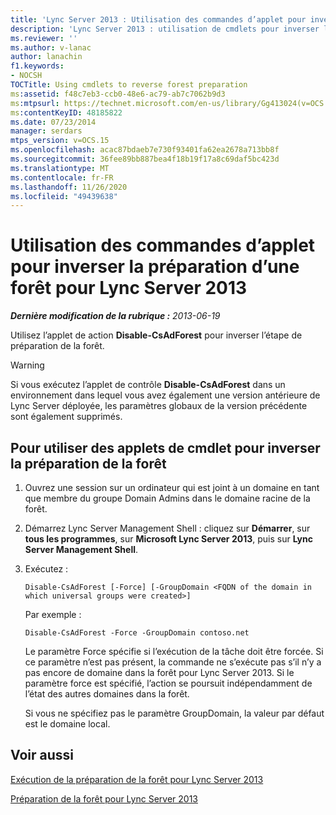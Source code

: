 ```yaml
---
title: 'Lync Server 2013 : Utilisation des commandes d’applet pour inverser la préparation d’une forêt'
description: 'Lync Server 2013 : utilisation de cmdlets pour inverser la préparation de la forêt.'
ms.reviewer: ''
ms.author: v-lanac
author: lanachin
f1.keywords:
- NOCSH
TOCTitle: Using cmdlets to reverse forest preparation
ms:assetid: f48c7eb3-ccb0-48e6-ac79-ab7c7062b9d3
ms:mtpsurl: https://technet.microsoft.com/en-us/library/Gg413024(v=OCS.15)
ms:contentKeyID: 48185822
ms.date: 07/23/2014
manager: serdars
mtps_version: v=OCS.15
ms.openlocfilehash: acac87bdaeb7e730f93401fa62ea2678a713bb8f
ms.sourcegitcommit: 36fee89bb887bea4f18b19f17a8c69daf5bc423d
ms.translationtype: MT
ms.contentlocale: fr-FR
ms.lasthandoff: 11/26/2020
ms.locfileid: "49439638"
---
```

# <a name="using-cmdlets-to-reverse-forest-preparation-for-lync-server-2013"></a>Utilisation des commandes d’applet pour inverser la préparation d’une forêt pour Lync Server 2013

<div data-xmlns="http://www.w3.org/1999/xhtml">

<div class="topic" data-xmlns="http://www.w3.org/1999/xhtml" data-msxsl="urn:schemas-microsoft-com:xslt" data-cs="https://msdn.microsoft.com/">

<div data-asp="https://msdn2.microsoft.com/asp">



</div>

<div id="mainSection">

<div id="mainBody">

<span> </span>

_**Dernière modification de la rubrique :** 2013-06-19_

Utilisez l’applet de action **Disable-CsAdForest** pour inverser l’étape de préparation de la forêt.

<div>


> [!WARNING]  
> Si vous exécutez l’applet de contrôle <STRONG>Disable-CsAdForest</STRONG> dans un environnement dans lequel vous avez également une version antérieure de Lync Server déployée, les paramètres globaux de la version précédente sont également supprimés.



</div>

<div>

## <a name="to-use-cmdlets-to-reverse-forest-preparation"></a>Pour utiliser des applets de cmdlet pour inverser la préparation de la forêt

1.  Ouvrez une session sur un ordinateur qui est joint à un domaine en tant que membre du groupe Domain Admins dans le domaine racine de la forêt.

2.  Démarrez Lync Server Management Shell : cliquez sur **Démarrer**, sur **tous les programmes**, sur **Microsoft Lync Server 2013**, puis sur **Lync Server Management Shell**.

3.  Exécutez :
    
        Disable-CsAdForest [-Force] [-GroupDomain <FQDN of the domain in which universal groups were created>]
    
    Par exemple :
    
        Disable-CsAdForest -Force -GroupDomain contoso.net
    
    Le paramètre Force spécifie si l’exécution de la tâche doit être forcée. Si ce paramètre n’est pas présent, la commande ne s’exécute pas s’il n’y a pas encore de domaine dans la forêt pour Lync Server 2013. Si le paramètre force est spécifié, l’action se poursuit indépendamment de l’état des autres domaines dans la forêt.
    
    Si vous ne spécifiez pas le paramètre GroupDomain, la valeur par défaut est le domaine local.

</div>

<div>

## <a name="see-also"></a>Voir aussi


[Exécution de la préparation de la forêt pour Lync Server 2013](lync-server-2013-running-forest-preparation.md)  


[Préparation de la forêt pour Lync Server 2013](lync-server-2013-preparing-the-forest.md)  
  

</div>

</div>

<span> </span>

</div>

</div>

</div>

